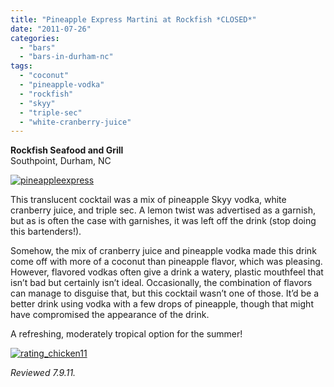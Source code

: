 ```yaml
---
title: "Pineapple Express Martini at Rockfish *CLOSED*"
date: "2011-07-26"
categories: 
  - "bars"
  - "bars-in-durham-nc"
tags: 
  - "coconut"
  - "pineapple-vodka"
  - "rockfish"
  - "skyy"
  - "triple-sec"
  - "white-cranberry-juice"
---
```


**Rockfish Seafood and Grill**\
Southpoint, Durham, NC

[![](http://s3.amazonaws.com/thegourmez-wpmedia/2011/07/pineappleexpress.jpg "pineappleexpress")](http://s3.amazonaws.com/thegourmez-wpmedia/2011/07/pineappleexpress.jpg)

This translucent cocktail was a mix of pineapple Skyy vodka, white cranberry juice, and triple sec. A lemon twist was advertised as a garnish, but as is often the case with garnishes, it was left off the drink (stop doing this bartenders!).

Somehow, the mix of cranberry juice and pineapple vodka made this drink come off with more of a coconut than pineapple flavor, which was pleasing. However, flavored vodkas often give a drink a watery, plastic mouthfeel that isn’t bad but certainly isn’t ideal. Occasionally, the combination of flavors can manage to disguise that, but this cocktail wasn’t one of those. It’d be a better drink using vodka with a few drops of pineapple, though that might have compromised the appearance of the drink.

A refreshing, moderately tropical option for the summer!

[![](http://s3.amazonaws.com/thegourmez-wpmedia/2009/02/rating_chicken11.gif "rating_chicken11")](http://s3.amazonaws.com/thegourmez-wpmedia/2009/02/rating_chicken11.gif)

_Reviewed 7.9.11._

